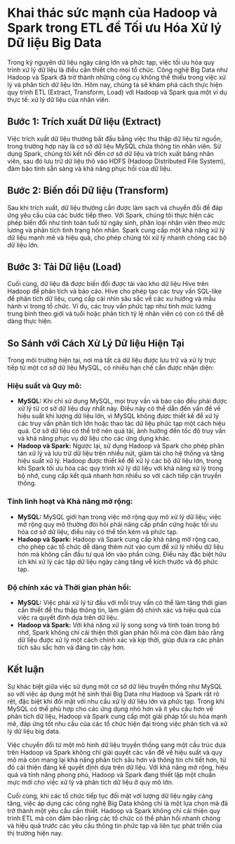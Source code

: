 # Khai thác sức mạnh của Hadoop và Spark trong ETL để Tối ưu Hóa Xử lý Dữ liệu Big Data

Trong kỷ nguyên dữ liệu ngày càng lớn và phức tạp, việc tối ưu hóa quy trình xử lý dữ liệu là điều cần thiết cho mọi tổ chức. Công nghệ Big Data như Hadoop và Spark đã trở thành những công cụ không thể thiếu trong việc xử lý và phân tích dữ liệu lớn. Hôm nay, chúng ta sẽ khám phá cách thực hiện quy trình ETL (Extract, Transform, Load) với Hadoop và Spark qua một ví dụ thực tế: xử lý dữ liệu của nhân viên.

## Bước 1: Trích xuất Dữ liệu (Extract)

Việc trích xuất dữ liệu thường bắt đầu bằng việc thu thập dữ liệu từ nguồn, trong trường hợp này là cơ sở dữ liệu MySQL chứa thông tin nhân viên. Sử dụng Spark, chúng tôi kết nối đến cơ sở dữ liệu và trích xuất bảng nhân viên, sau đó lưu trữ dữ liệu thô vào HDFS (Hadoop Distributed File System), đảm bảo tính sẵn sàng và khả năng phục hồi của dữ liệu.

## Bước 2: Biến đổi Dữ liệu (Transform)

Sau khi trích xuất, dữ liệu thường cần được làm sạch và chuyển đổi để đáp ứng yêu cầu của các bước tiếp theo. Với Spark, chúng tôi thực hiện các phép biến đổi như tính toán tuổi từ ngày sinh, phân loại nhân viên theo mức lương và phân tích tình trạng hôn nhân. Spark cung cấp một khả năng xử lý dữ liệu mạnh mẽ và hiệu quả, cho phép chúng tôi xử lý nhanh chóng các bộ dữ liệu lớn.

## Bước 3: Tải Dữ liệu (Load)

Cuối cùng, dữ liệu đã được biến đổi được tải vào kho dữ liệu Hive trên Hadoop để phân tích và báo cáo. Hive cho phép tạo các truy vấn SQL-like để phân tích dữ liệu, cung cấp cái nhìn sâu sắc về các xu hướng và mẫu hành vi trong tổ chức. Ví dụ, các truy vấn phức tạp như tính mức lương trung bình theo giới và tuổi hoặc phân tích tỷ lệ nhân viên có con có thể dễ dàng thực hiện.

## So Sánh với Cách Xử Lý Dữ liệu Hiện Tại

Trong môi trường hiện tại, nơi mà tất cả dữ liệu được lưu trữ và xử lý trực tiếp từ một cơ sở dữ liệu MySQL, có nhiều hạn chế cần được nhận diện:

### Hiệu suất và Quy mô:
- **MySQL:** Khi chỉ sử dụng MySQL, mọi truy vấn và báo cáo đều phải được xử lý từ cơ sở dữ liệu duy nhất này. Điều này có thể dẫn đến vấn đề về hiệu suất khi lượng dữ liệu lớn, vì MySQL không được thiết kế để xử lý các truy vấn phân tích lớn hoặc thao tác dữ liệu phức tạp một cách hiệu quả. Cơ sở dữ liệu có thể trở nên quá tải, ảnh hưởng đến tốc độ truy vấn và khả năng phục vụ dữ liệu cho các ứng dụng khác.
- **Hadoop và Spark:** Ngược lại, sử dụng Hadoop và Spark cho phép phân tán xử lý và lưu trữ dữ liệu trên nhiều nút, giảm tải cho hệ thống và tăng hiệu suất xử lý. Hadoop được thiết kế để xử lý các bộ dữ liệu lớn, trong khi Spark tối ưu hóa các quy trình xử lý dữ liệu với khả năng xử lý trong bộ nhớ, cung cấp kết quả nhanh hơn nhiều so với cách tiếp cận truyền thống.

### Tính linh hoạt và Khả năng mở rộng:
- **MySQL:** MySQL giới hạn trong việc mở rộng quy mô xử lý dữ liệu; việc mở rộng quy mô thường đòi hỏi phải nâng cấp phần cứng hoặc tối ưu hóa cơ sở dữ liệu, điều này có thể tốn kém và phức tạp.
- **Hadoop và Spark:** Hadoop và Spark cung cấp khả năng mở rộng cao, cho phép các tổ chức dễ dàng thêm nút vào cụm để xử lý nhiều dữ liệu hơn mà không cần đầu tư quá lớn vào phần cứng. Điều này đặc biệt hữu ích khi xử lý các tập dữ liệu ngày càng tăng về kích thước và độ phức tạp.

### Độ chính xác và Thời gian phản hồi:
- **MySQL:** Việc phải xử lý từ đầu với mỗi truy vấn có thể làm tăng thời gian cần thiết để thu thập thông tin, làm giảm độ chính xác và hiệu quả của việc ra quyết định dựa trên dữ liệu.
- **Hadoop và Spark:** Với khả năng xử lý song song và tính toán trong bộ nhớ, Spark không chỉ cải thiện thời gian phản hồi mà còn đảm bảo rằng dữ liệu được xử lý một cách chính xác và kịp thời, giúp đưa ra các phân tích sâu sắc hơn và đáng tin cậy hơn.

## Kết luận

Sự khác biệt giữa việc sử dụng một cơ sở dữ liệu truyền thống như MySQL so với việc áp dụng một hệ sinh thái Big Data như Hadoop và Spark rất rõ rệt, đặc biệt khi đối mặt với nhu cầu xử lý dữ liệu lớn và phức tạp. Trong khi MySQL có thể phù hợp cho các ứng dụng nhỏ hơn và ít yêu cầu hơn về phân tích dữ liệu, Hadoop và Spark cung cấp một giải pháp tối ưu hóa mạnh mẽ, đáp ứng tốt nhu cầu của các tổ chức hiện đại trong việc phân tích và xử lý dữ liệu big data.

Việc chuyển đổi từ một mô hình dữ liệu truyền thống sang một cấu trúc dựa trên Hadoop và Spark không chỉ giải quyết các vấn đề về hiệu suất và quy mô mà còn mang lại khả năng phân tích sâu hơn và thông tin chi tiết hơn, từ đó cải thiện đáng kể quyết định dựa trên dữ liệu. Với khả năng mở rộng, hiệu quả và tính năng phong phú, Hadoop và Spark đang thiết lập một chuẩn mực mới cho việc xử lý và phân tích dữ liệu ở quy mô lớn.

Cuối cùng, khi các tổ chức tiếp tục đối mặt với lượng dữ liệu ngày càng tăng, việc áp dụng các công nghệ Big Data không chỉ là một lựa chọn mà đã trở thành một yêu cầu cần thiết. Hadoop và Spark không chỉ cải thiện quy trình ETL mà còn đảm bảo rằng các tổ chức có thể phản hồi nhanh chóng và hiệu quả trước các yêu cầu thông tin phức tạp và liên tục phát triển của thị trường hiện nay.
